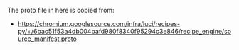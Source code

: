The proto file in here is copied from:
* https://chromium.googlesource.com/infra/luci/recipes-py/+/6bac51f53a4db004bafd980f8340f95294c3e846/recipe_engine/source_manifest.proto
